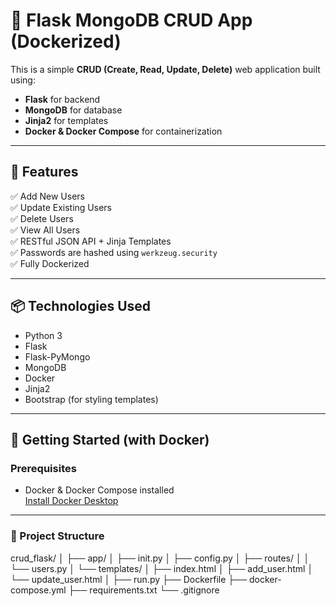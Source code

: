 # 🐍 Flask MongoDB CRUD App (Dockerized)

This is a simple **CRUD (Create, Read, Update, Delete)** web application built using:

- **Flask** for backend
- **MongoDB** for database
- **Jinja2** for templates
- **Docker & Docker Compose** for containerization

---

## 🔧 Features

✅ Add New Users  
✅ Update Existing Users  
✅ Delete Users  
✅ View All Users  
✅ RESTful JSON API + Jinja Templates  
✅ Passwords are hashed using `werkzeug.security`  
✅ Fully Dockerized  

---

## 📦 Technologies Used

- Python 3
- Flask
- Flask-PyMongo
- MongoDB
- Docker
- Jinja2
- Bootstrap (for styling templates)

---

## 🚀 Getting Started (with Docker)

### Prerequisites

- Docker & Docker Compose installed  
[Install Docker Desktop](https://www.docker.com/products/docker-desktop/)

---

### 📂 Project Structure

crud_flask/
│
├── app/
│ ├── init.py
│ ├── config.py
│ ├── routes/
│ │ └── users.py
│ └── templates/
│ ├── index.html
│ ├── add_user.html
│ └── update_user.html
│
├── run.py
├── Dockerfile
├── docker-compose.yml
├── requirements.txt
└── .gitignore